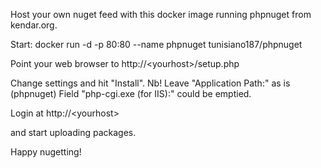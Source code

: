 Host your own nuget feed with this docker image running phpnuget from kendar.org.

Start: docker run -d -p 80:80 --name phpnuget tunisiano187/phpnuget

Point your web browser to http://\<yourhost\>/setup.php

Change settings and hit "Install".
Nb! Leave "Application Path:" as is (phpnuget)
Field "php-cgi.exe (for IIS):" could be emptied.

Login at http://\<yourhost\>

and start uploading packages.

Happy nugetting!
